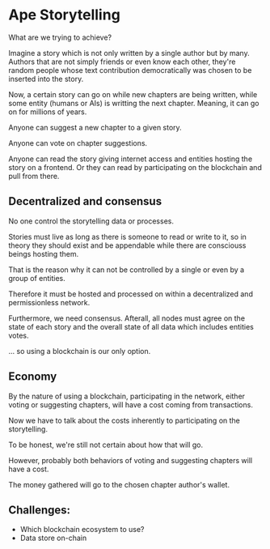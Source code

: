 # Ape Storytelling

What are we trying to achieve?

Imagine a story which is not only written by a single author but by many. Authors
that are not simply friends or even know each other, they're random people whose
text contribution democratically was chosen to be inserted into the story.

Now, a certain story can go on while new chapters are being written, while some entity
(humans or AIs) is writting the next chapter. Meaning, it can go on for millions of years.

Anyone can suggest a new chapter to a given story.

Anyone can vote on chapter suggestions.

Anyone can read the story giving internet access and entities hosting the story
on a frontend. Or they can read by participating on the blockchain and pull from
there.

## Decentralized and consensus

No one control the storytelling data or processes.

Stories must live as long as there is someone to read or write to it, so in theory
they should exist and be appendable while there are consciouss beings hosting them.

That is the reason why it can not be controlled by a single or even by a group of
entities.

Therefore it must be hosted and processed on within a decentralized and permissionless
network.

Furthermore, we need consensus. Afterall, all nodes must agree on the state of each
story and the overall state of all data which includes entities votes.

... so using a blockchain is our only option.

## Economy

By the nature of using a blockchain, participating in the network, either voting
or suggesting chapters, will have a cost coming from transactions.

Now we have to talk about the costs inherently to participating on the storytelling.

To be honest, we're still not certain about how that will go.

However, probably both behaviors of voting and suggesting chapters will have a cost.

The money gathered will go to the chosen chapter author's wallet.

## Challenges:

- Which blockchain ecosystem to use?
- Data store on-chain
